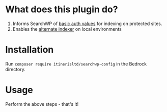 # What does this plugin do?
1. Informs SearchWP of [basic auth values](https://searchwp.com/documentation/hooks/searchwp-indexer-http_basic_auth_credentials/) for indexing on protected sites.
2. Enables the [alternate indexer](https://searchwp.com/documentation/hooks/searchwp-indexer-alternate/) on local environments

# Installation
Run `composer require itinerisltd/searchwp-config` in the Bedrock directory.

# Usage
Perform the above steps - that's it!
